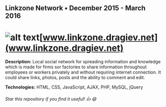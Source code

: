 ##  Linkzone Network    • December 2015 - March 2016

# ![alt text](http://fs5.directupload.net/images/170808/4mwv5py6.png "Logo Title Text 1")[www.linkzone.dragiev.net](www.linkzone.dragiev.net) 

 **Description:**  Local social network for spreading information and knowledge which is made for firms sor factories to share information throughout employees or workers privately and without requiring internet connection. It could share links, photos, posts and the ability to comment and edit. 

 **Technologies:**  HTML, CSS, JavaScript, AJAX, PHP, MySQL, jQuery 
 
 ###### Star this repository if you find it useful! :thumbsup: :smile:
